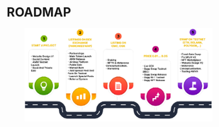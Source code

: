 # ROADMAP

<figure><img src=".gitbook/assets/image (17).png" alt=""><figcaption></figcaption></figure>
